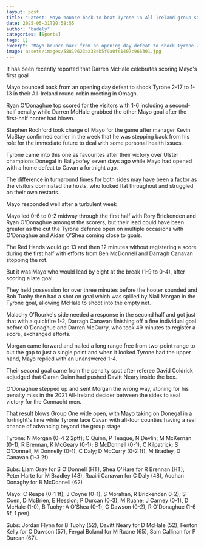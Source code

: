 ```yaml
---
layout: post
title: "Latest: Mayo bounce back to beat Tyrone in All-Ireland group stage"
date: 2025-05-31T20:58:55
author: "badely"
categories: [Sports]
tags: []
excerpt: "Mayo bounce back from an opening day defeat to shock Tyrone 2-17 to 1-13 in their All-Ireland round-robin meeting in Omagh."
image: assets/images/58819623aa38eb5f9a0fe1407c966301.jpg
---
```


It has been recently reported that Darren McHale celebrates scoring Mayo's first goal

Mayo bounced back from an opening day defeat to shock Tyrone 2-17 to 1-13 in their All-Ireland round-robin meeting in Omagh.

Ryan O'Donaghue top scored for the visitors with 1-6 including a second-half penalty while Darren McHale grabbed the other Mayo goal after the first-half hooter had blown. 

Stephen Rochford took charge of Mayo for the game after manager Kevin McStay confirmed earlier in the week that he was stepping back from his role for the immediate future to deal with some personal health issues.

Tyrone came into this one as favourites after their victory over Ulster champions Donegal in Ballybofey seven days ago while Mayo had opened with a home defeat to Cavan a fortnight ago. 

The difference in turnaround times for both sides may have been a factor as the visitors dominated the hosts, who looked flat throughout and struggled on their own restarts. 

Mayo responded well after a turbulent week

Mayo led 0-6 to 0-2 midway through the first half with Rory Brickenden and Ryan O'Donaghue amongst the scorers, but their lead could have been greater as the cut the Tyrone defence open on multiple occasions with O'Donaghue and Aidan O'Shea coming close to goals.

The Red Hands would go 13 and then 12 minutes without registering a score during the first half with efforts from Ben McDonnell and Darragh Canavan stopping the rot. 

But it was Mayo who would lead by eight at the break (1-9 to 0-4), after scoring a late goal.

They held possession for over three minutes before the hooter sounded and Bob Tuohy then had a shot on goal which was spilled by Niall Morgan in the Tyrone goal, allowing McHale to shoot into the empty net. 

Malachy O'Rourke's side needed a response in the second half and got just that with a quickfire 1-2, Darragh Canavan finishing off a fine individual goal before O'Donaghue and Darren McCurry, who took 49 minutes to register a score, exchanged efforts. 

Morgan came forward and nailed a long range free from two-point range to cut the gap to just a single point and when it looked Tyrone had the upper hand, Mayo replied with an unanswered 1-4. 

Their second goal came from the penalty spot after referee David Coldrick adjudged that Ciaran Quinn had pushed Davitt Neary inside the box. 

O'Donaghue stepped up and sent Morgan the wrong way, atoning for his penalty miss in the 2021 All-Ireland decider between the sides to seal victory for the Connacht men. 

That result blows Group One wide open, with Mayo taking on Donegal in a fortnight's time while Tyrone face Cavan with all-four counties having a real chance of advancing beyond the group stage. 

Tyrone: N Morgan (0-4 2 2ptf); C Quinn, P Teague, N Devlin; M McKernan (0-1), R Brennan, K McGeary (0-1); B McDonnell (0-1), C Kilpatrick; S O'Donnell, M Donnelly (0-1), C Daly; D McCurry (0-2 1f), M Bradley, D Canavan (1-3 2f). 

Subs: Liam Gray for S O'Donnell (HT), Shea O'Hare for R Brennan (HT), Peter Harte for M Bradley (48), Ruairi Canavan for C Daly (48), Aodhan Donaghy for B McDonnell (62)

Mayo: C Reape (0-1 1f); J Coyne (0-1), S Morahan, R Brickenden 0-2); S Coen, D McBrien, E Hession; P Durcan (0-3), M Ruane; J Carney (0-1), D McHale (1-0), B Tuohy; A O'Shea (0-1), C Dawson (0-2), R O'Donaghue (1-6 5f, 1 pen). 

Subs: Jordan Flynn for B Tuohy (52), Davitt Neary for D McHale (52), Fenton Kelly for C Dawson (57), Fergal Boland for M Ruane (65), Sam Callinan for P Durcan (67).

